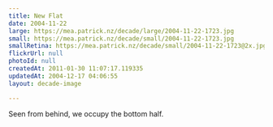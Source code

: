 ```yaml
---
title: New Flat
date: 2004-11-22
large: https://mea.patrick.nz/decade/large/2004-11-22-1723.jpg
small: https://mea.patrick.nz/decade/small/2004-11-22-1723.jpg
smallRetina: https://mea.patrick.nz/decade/small/2004-11-22-1723@2x.jpg
flickrUrl: null
photoId: null
createdAt: 2011-01-30 11:07:17.119335
updatedAt: 2004-12-17 04:06:55
layout: decade-image

---
```

Seen from behind, we occupy the bottom half.
